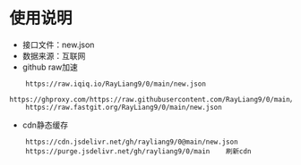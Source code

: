 # 使用说明
- 接口文件：new.json
- 数据来源：互联网
- github raw加速
```
    https://raw.iqiq.io/RayLiang9/0/main/new.json
    https://ghproxy.com/https://raw.githubusercontent.com/RayLiang9/0/main/new.json
    https://raw.fastgit.org/RayLiang9/0/main/new.json
```
- cdn静态缓存
```
    https://cdn.jsdelivr.net/gh/rayliang9/0@main/new.json
    https://purge.jsdelivr.net/gh/rayliang9/0/main    刷新cdn
```